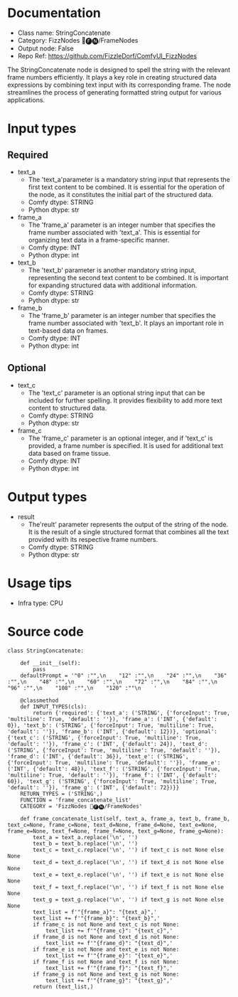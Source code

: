 # Documentation
- Class name: StringConcatenate
- Category: FizzNodes 📅🅕🅝/FrameNodes
- Output node: False
- Repo Ref: https://github.com/FizzleDorf/ComfyUI_FizzNodes

The StringConcatenate node is designed to spell the string with the relevant frame numbers efficiently. It plays a key role in creating structured data expressions by combining text input with its corresponding frame. The node streamlines the process of generating formatted string output for various applications.

# Input types
## Required
- text_a
    - The 'text_a'parameter is a mandatory string input that represents the first text content to be combined. It is essential for the operation of the node, as it constitutes the initial part of the structured data.
    - Comfy dtype: STRING
    - Python dtype: str
- frame_a
    - The 'frame_a' parameter is an integer number that specifies the frame number associated with 'text_a'. This is essential for organizing text data in a frame-specific manner.
    - Comfy dtype: INT
    - Python dtype: int
- text_b
    - The 'text_b' parameter is another mandatory string input, representing the second text content to be combined. It is important for expanding structured data with additional information.
    - Comfy dtype: STRING
    - Python dtype: str
- frame_b
    - The 'frame_b' parameter is an integer number that specifies the frame number associated with 'text_b'. It plays an important role in text-based data on frames.
    - Comfy dtype: INT
    - Python dtype: int
## Optional
- text_c
    - The 'text_c' parameter is an optional string input that can be included for further spelling. It provides flexibility to add more text content to structured data.
    - Comfy dtype: STRING
    - Python dtype: str
- frame_c
    - The 'frame_c' parameter is an optional integer, and if 'text_c' is provided, a frame number is specified. It is used for additional text data based on frame tissue.
    - Comfy dtype: INT
    - Python dtype: int

# Output types
- result
    - The'reult' parameter represents the output of the string of the node. It is the result of a single structured format that combines all the text provided with its respective frame numbers.
    - Comfy dtype: STRING
    - Python dtype: str

# Usage tips
- Infra type: CPU

# Source code
```
class StringConcatenate:

    def __init__(self):
        pass
    defaultPrompt = '"0" :"",\n    "12" :"",\n    "24" :"",\n    "36" :"",\n    "48" :"",\n    "60" :"",\n    "72" :"",\n    "84" :"",\n    "96" :"",\n    "108" :"",\n    "120" :""\n    '

    @classmethod
    def INPUT_TYPES(cls):
        return {'required': {'text_a': ('STRING', {'forceInput': True, 'multiline': True, 'default': ''}), 'frame_a': ('INT', {'default': 0}), 'text_b': ('STRING', {'forceInput': True, 'multiline': True, 'default': ''}), 'frame_b': ('INT', {'default': 12})}, 'optional': {'text_c': ('STRING', {'forceInput': True, 'multiline': True, 'default': ''}), 'frame_c': ('INT', {'default': 24}), 'text_d': ('STRING', {'forceInput': True, 'multiline': True, 'default': ''}), 'frame_d': ('INT', {'default': 36}), 'text_e': ('STRING', {'forceInput': True, 'multiline': True, 'default': ''}), 'frame_e': ('INT', {'default': 48}), 'text_f': ('STRING', {'forceInput': True, 'multiline': True, 'default': ''}), 'frame_f': ('INT', {'default': 60}), 'text_g': ('STRING', {'forceInput': True, 'multiline': True, 'default': ''}), 'frame_g': ('INT', {'default': 72})}}
    RETURN_TYPES = ('STRING',)
    FUNCTION = 'frame_concatenate_list'
    CATEGORY = 'FizzNodes 📅🅕🅝/FrameNodes'

    def frame_concatenate_list(self, text_a, frame_a, text_b, frame_b, text_c=None, frame_c=None, text_d=None, frame_d=None, text_e=None, frame_e=None, text_f=None, frame_f=None, text_g=None, frame_g=None):
        text_a = text_a.replace('\n', '')
        text_b = text_b.replace('\n', '')
        text_c = text_c.replace('\n', '') if text_c is not None else None
        text_d = text_d.replace('\n', '') if text_d is not None else None
        text_e = text_e.replace('\n', '') if text_e is not None else None
        text_f = text_f.replace('\n', '') if text_f is not None else None
        text_g = text_g.replace('\n', '') if text_g is not None else None
        text_list = f'"{frame_a}": "{text_a}",'
        text_list += f'"{frame_b}": "{text_b}",'
        if frame_c is not None and text_c is not None:
            text_list += f'"{frame_c}": "{text_c}",'
        if frame_d is not None and text_d is not None:
            text_list += f'"{frame_d}": "{text_d}",'
        if frame_e is not None and text_e is not None:
            text_list += f'"{frame_e}": "{text_e}",'
        if frame_f is not None and text_f is not None:
            text_list += f'"{frame_f}": "{text_f}",'
        if frame_g is not None and text_g is not None:
            text_list += f'"{frame_g}": "{text_g}",'
        return (text_list,)
```